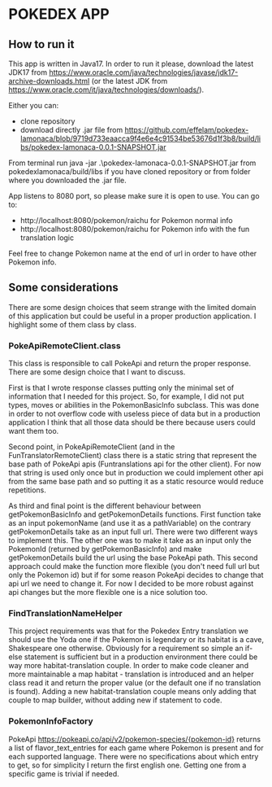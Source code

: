 # POKEDEX APP

## How to run it
This app is written in Java17. In order to run it please, download the latest JDK17 from https://www.oracle.com/java/technologies/javase/jdk17-archive-downloads.html (or the latest JDK from https://www.oracle.com/it/java/technologies/downloads/).

Either you can: 
 - clone repository
 - download directly .jar file from https://github.com/effelam/pokedex-lamonaca/blob/9719d733eaacca9f4e6e4c91534be53676d1f3b8/build/libs/pokedex-lamonaca-0.0.1-SNAPSHOT.jar

From terminal run java -jar .\pokedex-lamonaca-0.0.1-SNAPSHOT.jar from pokedexlamonaca/build/libs if you have cloned repository or from folder where you downloaded the .jar file.

App listens to 8080 port, so please make sure it is open to use. You can go to:
- http://localhost:8080/pokemon/raichu for Pokemon normal info
- http://localhost:8080/pokemon/raichu for Pokemon info with the fun translation logic

Feel free to change Pokemon name at the end of url in order to have other Pokemon info.

## Some considerations
There are some design choices that seem strange with the limited domain of this application but could be useful in a 
proper production application. I highlight some of them class by class.

### PokeApiRemoteClient.class
This class is responsible to call PokeApi and return the proper response. There are some design choice that I want to discuss.

First is that I wrote response classes putting only the minimal set of information that I needed for this project. So,
for example, I did not put types, moves or abilities in the PokemonBasicInfo subclass. This was done in order to not overflow
code with useless piece of data but in a production application I think that all those data should be there because
users could want them too.

Second point, in PokeApiRemoteClient (and in the FunTranslatorRemoteClient) class there is a static string that
represent the base path of PokeApi apis (Funtranslations api for the other client). For now that string is used only once
but in production we could implement other api from the same base path and so putting it as a static resource would reduce
repetitions.

As third and final point is the different behaviour between getPokemonBasicInfo and getPokemonDetails functions. First function
take as an input pokemonName (and use it as a pathVariable) on the contrary getPokemonDetails take as an input full url.
There were two different ways to implement this. The other one was to make it take as an input only the PokemonId (returned
by getPokemonBasicInfo) and make getPokemonDetails build the url using the base PokeApi path. This second approach could make
the function more flexible (you don't need full url but only the Pokemon id) but if for some reason PokeApi decides to change
that api url we need to change it. For now I decided to be more robust against api changes but the more flexible one is a
nice solution too.

### FindTranslationNameHelper
This project requirements was that for the Pokedex Entry translation we should use the Yoda one if the Pokemon is legendary
or its habitat is a cave, Shakespeare one otherwise. Obviously for a requirement so simple an if-else statement is sufficient
but in a production environment there could be way more habitat-translation couple. In order to make code cleaner and more
maintainable a map habitat - translation is introduced and an helper class read it and return the proper value (or the default
one if no translation is found). Adding a new habitat-translation couple means only adding that couple to map builder, without
adding new if statement to code.

### PokemonInfoFactory
PokeApi https://pokeapi.co/api/v2/pokemon-species/{pokemon-id} returns a list of flavor_text_entries for each game where
Pokemon is present and for each supported language. There were no specifications about which entry to get, so for simplicity
I return the first english one. Getting one from a specific game is trivial if needed.